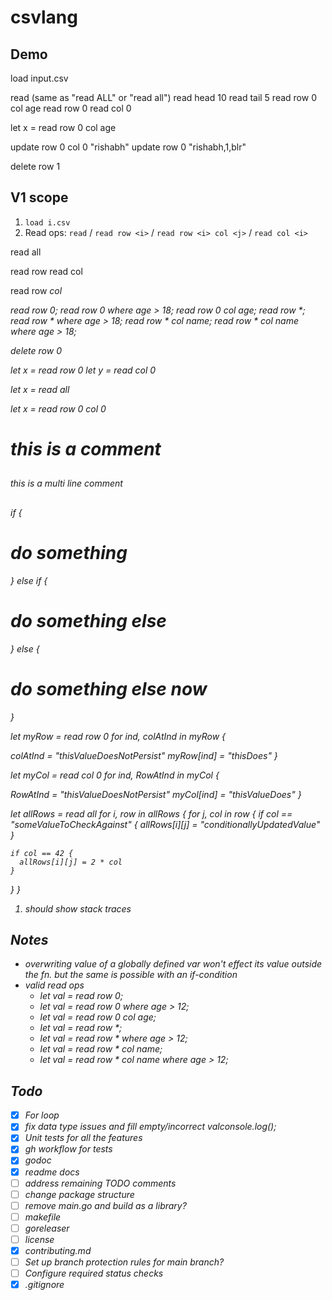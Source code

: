 # csvlang

## Demo

load input.csv

read (same as "read ALL" or "read all")
read head 10
read tail 5
read row 0 col age
read row 0
read col 0

let x = read row 0 col age

<!-- optional, later -->
<!-- read row 0:3 col 0:1
read row 0:3
read col 0:1 -->


update row 0 col 0 "rishabh"
update row 0 "rishabh,1,blr"

delete row 1


## V1 scope

1. `load i.csv`
2. Read ops: `read` / `read row <i>` / `read row <i> col <j>` / `read col <i>`

<!-- [1/3] Read all as 2d arr -->
read all

<!-- [2/3] Read as 1d arr -->
read row <ind>
read col <ind>

<!-- [3/3] Read specific value -->
read row <i> col <j>


<!-- [DONE] 1d/2d arr support -->
<!-- access elements at indexes, len, concat? -->

<!-- [DONE] read rows,cols,all + filter on col values -->
read row 0;
read row 0 where age > 18;   <!-- should be invalid -->
read row 0 col age;
read row *;
read row * where age > 18;
read row * col name;
read row * col name where age > 18;

<!-- for loop -->

<!-- built-in fn: -->
<!-- 1. removes null/empty fields -->
<!-- 2. fills null/empty fields -->
<!-- 3. removes exact duplicate rows -->

<!-- [DONE] "save" keyword to save the csv as json or csv -->
<!--1. save -->
<!--2. save as filtered.(csv|json)  -->
<!-- 3. save rows -->
<!-- 4. save rows as filtered.(csv|json) -->

<!-- built-in fns for number and []number: sum([]int), avg([]int) -->

<!-- built-in fns []string: len() -->

<!-- [1/1] Delete -->
delete row 0

<!-- [1/3] assigns to x as 1d arr -->
<!-- Note: right-hand-side of equal sign will be an expression; we store evaluated expr in the var -->
let x = read row 0
let y = read col 0

<!-- [2/3] assigns to x as 2d arr -->
let x = read all

<!-- [3/3] assigns to x as a specific value -->
let x = read row 0 col 0

<!-- [1/2] Comment: single line -->
# this is a comment

<!-- [2/2] Comment: multi line -->
##
this is a multi line comment
##

<!-- [1/1] Conditional -->
<!-- Need to be mindful of closures -->
if <someExpression> {
  # do something
} else if <someOtherExpression> {
  # do something else
} else {
  # do something else now
}


<!-- FOR LOOPS -->
<!-- Need to be mindful of closures -->

<!-- [1/3] loop over 1d array -->
let myRow = read row 0
for ind, colAtInd in myRow {
  <!-- It'd be nice to have data type validation during assignment -->
  colAtInd = "thisValueDoesNotPersist"
  myRow[ind] = "thisDoes"
}

let myCol = read col 0
for ind, RowAtInd in myCol {
  <!-- It'd be nice to have data type validation during assignment -->
  RowAtInd = "thisValueDoesNotPersist"
  myCol[ind] = "thisValueDoes"
}


let allRows = read all
for i, row in allRows {
  for j, col in row {
    if col == "someValueToCheckAgainst" {
      allRows[i][j] = "conditionallyUpdatedValue"
    }

    if col == 42 {
      allRows[i][j] = 2 * col
    }
  }
}


<!-- Error handling at parsing stage -->
1. should show stack traces




## Notes

- overwriting value of a globally defined var won't effect its value outside the fn. but the same is possible with an if-condition
- valid read ops
  - let val = read row 0;
  - let val = read row 0 where age > 12;
  - let val = read row 0 col age;
  - let val = read row *;
  - let val = read row * where age > 12;
  - let val = read row * col name;
  - let val = read row * col name where age > 12;


## Todo

- [x] For loop
- [x] fix data type issues and fill empty/incorrect valconsole.log();
- [x] Unit tests for all the features
- [x] gh workflow for tests
- [x] godoc
- [x] readme docs
- [ ] address remaining TODO comments
- [ ] change package structure
- [ ] remove main.go and build as a library?
- [ ] makefile
- [ ] goreleaser
- [ ] license
- [x] contributing.md
- [ ] Set up branch protection rules for main branch?
- [ ] Configure required status checks
- [x] .gitignore
